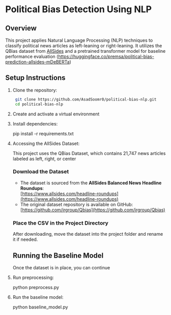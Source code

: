 # Political Bias Detection Using NLP

## Overview
This project applies Natural Language Processing (NLP) techniques to classify political news articles as left-leaning or right-leaning. It utilizes the QBias dataset from [AllSides](https://www.allsides.com/headline-roundups) and a pretrained transformer model for baseline performance evaluation (https://huggingface.co/premsa/political-bias-prediction-allsides-mDeBERTa)

## Setup Instructions
1. Clone the repository:
   ```bash
    git clone https://github.com/AsadSoomr0/political-bias-nlp.git
    cd political-bias-nlp

2. Create and activate a virtual environment

3. Install dependencies:

    pip install -r requirements.txt

4. Accessing the AllSides Dataset:

   
    This project uses the QBias Dataset, which contains 21,747 news articles labeled as left, right, or center

    ### Download the Dataset
    - The dataset is sourced from the **AllSides Balanced News Headline Roundups**:  
    [https://www.allsides.com/headline-roundups](https://www.allsides.com/headline-roundups)
    - The original dataset repository is available on GitHub:  
    [https://github.com/irgroup/Qbias](https://github.com/irgroup/Qbias)

    ### Place the CSV in the Project Directory
    After downloading, move the dataset into the project folder and rename it if needed.

    ## Running the Baseline Model
    Once the dataset is in place, you can continue

5. Run preprocessing:

    python preprocess.py

6. Run the baseline model:

    python baseline_model.py

